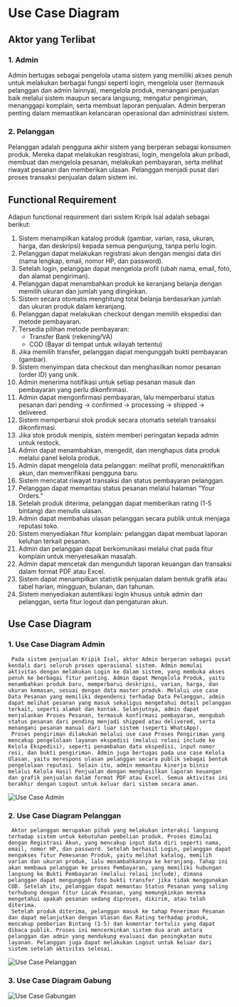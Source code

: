 # Use Case Diagram

## Aktor yang Terlibat
### 1. Admin
Admin bertugas sebagai pengelola utama sistem yang memiliki akses penuh untuk melakukan berbagai fungsi seperti login, mengelola user (termasuk pelanggan dan admin lainnya), mengelola produk, menangani penjualan baik melalui sistem maupun secara langsung, mengatur pengiriman, menanggapi komplain, serta membuat laporan penjualan. Admin berperan penting dalam memastikan kelancaran operasional dan administrasi sistem.
     
### 2. Pelanggan
Pelanggan adalah pengguna akhir sistem yang berperan sebagai konsumen produk. Mereka dapat melakukan resgistrasi, login, mengelola akun pribadi, membuat dan mengelola pesanan, melakukan pembayaran, serta melihat riwayat pesanan dan memberikan ulasan. Pelanggan menjadi pusat dari proses transaksi penjualan dalam sistem ini.

## Functional Requirement
Adapun functional requirement dari sistem Kripik Isal adalah sebagai berikut:
1. Sistem menampilkan katalog produk (gambar, varian, rasa, ukuran, harga, dan deskripsi) kepada semua pengunjung, tanpa perlu login.
2. Pelanggan dapat melakukan registrasi akun dengan mengisi data diri (nama lengkap, email, nomor HP, dan password).
3. Setelah login, pelanggan dapat mengelola profil (ubah nama, email, foto, dan alamat pengiriman).
4. Pelanggan dapat menambahkan produk ke keranjang belanja dengan memilih ukuran dan jumlah yang diinginkan.
5. Sistem secara otomatis menghitung total belanja berdasarkan jumlah dan ukuran produk dalam keranjang.
6. Pelanggan dapat melakukan checkout dengan memilih ekspedisi dan metode pembayaran.
7. Tersedia pilihan metode pembayaran:
   - Transfer Bank (rekening/VA)
   - COD (Bayar di tempat untuk wilayah tertentu)
8. Jika memilih transfer, pelanggan dapat mengunggah bukti pembayaran (gambar).
9. Sistem menyimpan data checkout dan menghasilkan nomor pesanan (order ID) yang unik.
10. Admin menerima notifikasi untuk setiap pesanan masuk dan pembayaran yang perlu dikonfirmasi.
11. Admin dapat mengonfirmasi pembayaran, lalu memperbarui status pesanan dari pending → confirmed → processing → shipped → delivered.
12. Sistem memperbarui stok produk secara otomatis setelah transaksi dikonfirmasi.
13. Jika stok produk menipis, sistem memberi peringatan kepada admin untuk restock.
14. Admin dapat menambahkan, mengedit, dan menghapus data produk melalui panel kelola produk.
15. Admin dapat mengelola data pelanggan: melihat profil, menonaktifkan akun, dan memverifikasi pengguna baru.
16. Sistem mencatat riwayat transaksi dan status pembayaran pelanggan.
17. Pelanggan dapat memantau status pesanan melalui halaman “Your Orders.”
18. Setelah produk diterima, pelanggan dapat memberikan rating (1-5 bintang) dan menulis ulasan.
19. Admin dapat membahas ulasan pelanggan secara publik untuk menjaga reputasi toko.
20. Sistem menyediakan fitur komplain: pelanggan dapat membuat laporan keluhan terkait pesanan.
21. Admin dan pelanggan dapat berkomunikasi melalui chat pada fitur komplain untuk menyelesaikan masalah.
22. Admin dapat mencetak dan mengunduh laporan keuangan dan transaksi dalam format PDF atau Excel.
23. Sistem dapat menampilkan statistik penjualan dalam bentuk grafik atau tabel harian, mingguan, bulanan, dan tahunan.
24. Sistem menyediakan autentikasi login khusus untuk admin dan pelanggan, serta fitur logout dan pengaturan akun.

## Use Case Diagram
### 1. Use Case Diagram Admin
     Pada sistem penjualan Kripik Isal, aktor Admin berperan sebagai pusat kendali dari seluruh proses operasional sistem. Admin memulai aktivitas dengan melakukan Login ke dalam sistem, yang membuka akses penuh ke berbagai fitur penting. Admin dapat Mengelola Produk, yaitu menambahkan produk baru, memperbarui deskripsi, varian, harga, dan ukuran kemasan, sesuai dengan data master produk. Melalui use case Data Pesanan yang memiliki dependensi terhadap Data Pelanggan, admin dapat melihat pesanan yang masuk sekaligus mengetahui detail pelanggan terkait, seperti alamat dan kontak. Selanjutnya, admin dapat menjalankan Proses Pesanan, termasuk konfirmasi pembayaran, mengubah status pesanan dari pending menjadi shipped atau delivered, serta menangani pesanan manual dari luar sistem (seperti WhatsApp).
     Proses pengiriman dilakukan melalui use case Proses Pengiriman yang mencakup pengelolaan layanan ekspedisi (melalui relasi include ke Kelola Ekspedisi), seperti penambahan data ekspedisi, input nomor resi, dan bukti pengiriman. Admin juga bertugas pada use case Kelola Ulasan, yaitu merespons ulasan pelanggan secara publik sebagai bentuk pengelolaan reputasi. Selain itu, admin memantau kinerja bisnis melalui Kelola Hasil Penjualan dengan menghasilkan laporan keuangan dan grafik penjualan dalam format PDF atau Excel. Semua aktivitas ini berakhir dengan Logout untuk keluar dari sistem secara aman.

![Use Case Admin](https://github.com/user-attachments/assets/2f247568-1375-430c-abc9-3ad1d1336859)

### 2. Use Case Diagram Pelanggan
     Aktor pelanggan merupakan pihak yang melakukan interaksi langsung terhadap sistem untuk kebutuhan pembelian produk. Proses dimulai dengan Registrasi Akun, yang mencakup input data diri seperti nama, email, nomor HP, dan password. Setelah berhasil Login, pelanggan dapat mengakses fitur Pemesanan Produk, yaitu melihat katalog, memilih varian dan ukuran produk, lalu menambahkannya ke keranjang. Tahap ini akan membawa pelanggan ke proses Pembayaran, yang memiliki hubungan langsung ke Bukti Pembayaran (melalui relasi include), dimana pelanggan dapat mengunggah foto bukti transfer jika tidak menggunakan COD. Setelah itu, pelanggan dapat memantau Status Pesanan yang saling terhubung dengan fitur Lacak Pesanan, yang memungkinkan mereka mengetahui apakah pesanan sedang diproses, dikirim, atau telah diterima.
     Setelah produk diterima, pelanggan masuk ke tahap Peneriman Pesanan dan dapat melanjutkan dengan Ulasan dan Rating terhadap produk, mencakup pemberian Bintang (1-5) dan komentar tertulis yang dapat dibaca publik. Proses ini mencerminkan sistem dua arah antara pelanggan dan admin yang mendukung evaluasi dan peningkatan mutu layanan. Pelanggan juga dapat melakukan Logout untuk keluar dari sistem setelah aktivitas selesai.

![Use Case Pelanggan](https://github.com/user-attachments/assets/41ee656c-39e7-4541-b674-df5d61aceb78)

### 3. Use Case Diagram Gabung
![Use Case Gabungan](https://github.com/user-attachments/assets/0797c192-57ad-42c8-8c9a-18d8330cca0f)
